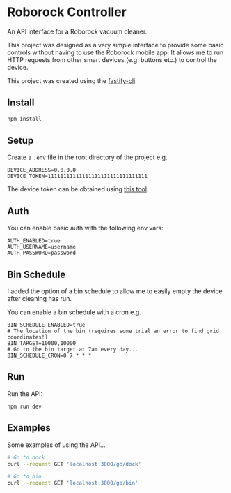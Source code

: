 # Roborock Controller

An API interface for a Roborock vacuum cleaner.

This project was designed as a very simple interface to provide some basic controls without having to use the Roborock mobile app. It allows me to run HTTP requests from other smart devices (e.g. buttons etc.) to control the device.

This project was created using the [fastify-cli](https://github.com/fastify/fastify-cli).

## Install

```sh
npm install
```

## Setup

Create a `.env` file in the root directory of the project e.g.

```
DEVICE_ADDRESS=0.0.0.0
DEVICE_TOKEN=11111111111111111111111111111111
```

The device token can be obtained using [this tool](https://github.com/Maxmudjon/Get_MiHome_devices_token).

## Auth

You can enable basic auth with the following env vars:

```
AUTH_ENABLED=true
AUTH_USERNAME=username
AUTH_PASSWORD=password
```

## Bin Schedule

I added the option of a bin schedule to allow me to easily empty the device after cleaning has run.

You can enable a bin schedule with a cron e.g.

```
BIN_SCHEDULE_ENABLED=true
# The location of the bin (requires some trial an error to find grid coordinates!)
BIN_TARGET=10000,10000
# Go to the bin target at 7am every day...
BIN_SCHEDULE_CRON=0 7 * * *
```

## Run

Run the API:

```
npm run dev
```

## Examples

Some examples of using the API...

```sh
# Go to dock
curl --request GET 'localhost:3000/go/dock'
```

```sh
# Go to bin
curl --request GET 'localhost:3000/go/bin'
```
